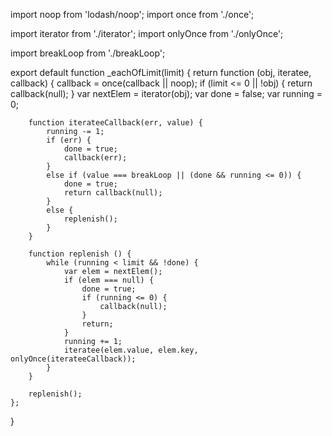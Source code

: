 import noop from 'lodash/noop';
import once from './once';

import iterator from './iterator';
import onlyOnce from './onlyOnce';

import breakLoop from './breakLoop';

export default function _eachOfLimit(limit) {
    return function (obj, iteratee, callback) {
        callback = once(callback || noop);
        if (limit <= 0 || !obj) {
            return callback(null);
        }
        var nextElem = iterator(obj);
        var done = false;
        var running = 0;

        function iterateeCallback(err, value) {
            running -= 1;
            if (err) {
                done = true;
                callback(err);
            }
            else if (value === breakLoop || (done && running <= 0)) {
                done = true;
                return callback(null);
            }
            else {
                replenish();
            }
        }

        function replenish () {
            while (running < limit && !done) {
                var elem = nextElem();
                if (elem === null) {
                    done = true;
                    if (running <= 0) {
                        callback(null);
                    }
                    return;
                }
                running += 1;
                iteratee(elem.value, elem.key, onlyOnce(iterateeCallback));
            }
        }

        replenish();
    };
}